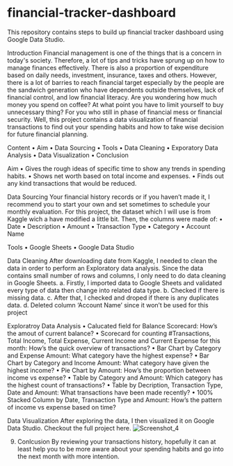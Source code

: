 # financial-tracker-dashboard
This repository contains steps to build up financial tracker dashboard using Google Data Studio.

Introduction
Financial management is one of the things that is a concern in today's society. Therefore, a lot of tips and tricks have sprung up on how to manage finances effectively. There is also a proportion of expenditure based on daily needs, investment, insurance, taxes and others. However, there is a lot of barries to reach financial target especially by the people are the sandwich generation who have dependents outside themselves, lack of financial control, and low financial literacy.
Are you wondering how much money you spend on coffee? At what point you have to limit yourself to buy unnecessary thing? For you who still in phase of financial mess or financial security. Well, this project contains a data visualization of financial transactions to find out your spending habits and how to take wise decision for future financial planning.

Content
•	Aim
•	Data Sourcing
•	Tools
•	Data Cleaning
•	Exporatory Data Analysis
•	Data Visualization
•	Conclusion

Aim
•	Gives the rough ideas of specific time to show any trends in spending habits.
•	Shows net worth based on total income and expenses.
•	Finds out any kind transactions that would be reduced.

Data Sourcing
Your financial history records or if you haven’t made it, I recommend you to start your own and set sometimes to schedule your monthly evaluation. 
For this project, the dataset which I will use is from Kaggle wich a have modified a little bit. Then, the columns were made of:
•	Date
•	Description
•	Amount
•	Transaction Type
•	Category
•	Account Name

Tools
•	Google Sheets 
•	Google Data Studio

Data Cleaning
After downloading date from Kaggle, I needed to clean the data in order to perform an Exploratory data analysis. Since the data contains small number of rows and columns, I only need to do data cleaning in Google Sheets.
a.	Firstly, I imported data to Google Sheets and validated every type of data then change into related data type.
b.	Checked if there is missing data. 
c.	After that, I checked and droped if there is any duplicates data.
d.	Deleted column ‘Account Name’ since it won’t be used for this project

Exploratroy Data Analysis
•	Calucated field for Balance Scorecard: How’s the amout of current balance?
•	Scorecard for counting #Transactions, Total Income, Total Expense, Current Income and Current Expense for this month: How’s the quick overview of transactions?
•	Bar Chart by Category and Expense Amount: What category have the highest expense?
•	Bar Chart by Category and Income Amount: What category have given the highest income?
•	Pie Chart by Amount: How’s the proportion between income vs expense?
•	Table by Category and Amount: Which category has the highest count of transactions?
•	Table by Decription, Transaction Type, Date and Amount: What transactions have been made recently?
•	100% Stacked Column by Date, Transaction Type and Amount: How’s the pattern of income vs expense based on time?

Data Visualization
After exploring the data, I then visualized it on Google Data Studio. Checkout the full project here.
 ![Screenshot_4](https://user-images.githubusercontent.com/65482851/186356230-f04335a2-ff08-42c9-a2a6-362f56715036.jpg)


9.	Conlcusion
By reviewing your transactions history, hopefully it can at least help you to be more aware about your spending habits and go into the next month with more intention.
